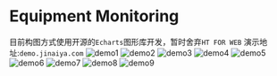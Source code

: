 # Equipment Monitoring
目前构图方式使用开源的``Echarts``图形库开发，暂时舍弃``HT FOR WEB``
演示地址:``demo.jinaiya.com``
![demo1](https://dev-1253372767.file.myqcloud.com/monitor/monitor1)
![demo2](https://dev-1253372767.file.myqcloud.com/monitor/monitor2)
![demo3](https://dev-1253372767.file.myqcloud.com/monitor/monitor3)
![demo4](https://dev-1253372767.file.myqcloud.com/monitor/monitor4)
![demo5](	https://dev-1253372767.cos.ap-shanghai.myqcloud.com/monitor/monitor5.png)
![demo6](https://dev-1253372767.file.myqcloud.com/monitor/monitor6)
![demo7](https://dev-1253372767.file.myqcloud.com/monitor/monitor7)
![demo8](https://dev-1253372767.file.myqcloud.com/monitor/monitor8)
![demo9](https://dev-1253372767.file.myqcloud.com/monitor/monitor9)

